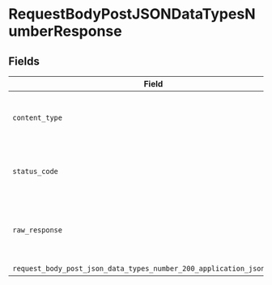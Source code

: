 # RequestBodyPostJSONDataTypesNumberResponse


## Fields

| Field                                                                                                                                             | Type                                                                                                                                              | Required                                                                                                                                          | Description                                                                                                                                       |
| ------------------------------------------------------------------------------------------------------------------------------------------------- | ------------------------------------------------------------------------------------------------------------------------------------------------- | ------------------------------------------------------------------------------------------------------------------------------------------------- | ------------------------------------------------------------------------------------------------------------------------------------------------- |
| `content_type`                                                                                                                                    | *str*                                                                                                                                             | :heavy_check_mark:                                                                                                                                | HTTP response content type for this operation                                                                                                     |
| `status_code`                                                                                                                                     | *int*                                                                                                                                             | :heavy_check_mark:                                                                                                                                | HTTP response status code for this operation                                                                                                      |
| `raw_response`                                                                                                                                    | [requests.Response](https://requests.readthedocs.io/en/latest/api/#requests.Response)                                                             | :heavy_minus_sign:                                                                                                                                | Raw HTTP response; suitable for custom response parsing                                                                                           |
| `request_body_post_json_data_types_number_200_application_json_object`                                                                            | [Optional[RequestBodyPostJSONDataTypesNumber200ApplicationJSON]](../../models/operations/requestbodypostjsondatatypesnumber200applicationjson.md) | :heavy_minus_sign:                                                                                                                                | OK                                                                                                                                                |